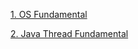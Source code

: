[1. OS Fundamental]([http://www.google.co.kr](https://github.com/kihyuk-jeong/Java-Concurrency/blob/master/src/main/java/org/example/OS%20Fundamental.md))

[2. Java Thread Fundamental]([[http://www.google.co.kr](https://github.com/kihyuk-jeong/Java-Concurrency/blob/master/src/main/java/org/example/OS%20Fundamental.md)](https://github.com/kihyuk-jeong/Java-Concurrency/blob/master/src/main/java/org/example/Java%20Thread%20Fundamental.md))
